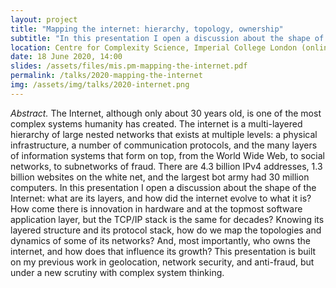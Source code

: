 ```yaml
---
layout: project
title: "Mapping the internet: hierarchy, topology, ownership"
subtitle: "In this presentation I open a discussion about the shape of the Internet: what are its layers, and how did the internet evolve to what it is?"
location: Centre for Complexity Science, Imperial College London (online)
date: 18 June 2020, 14:00
slides: /assets/files/mis.pm-mapping-the-internet.pdf
permalink: /talks/2020-mapping-the-internet
img: /assets/img/talks/2020-internet.png
---
```


*Abstract.* The Internet, although only about 30 years old, is one of the most complex systems humanity has created. The internet is a multi-layered hierarchy of large nested networks that exists at multiple levels: a physical infrastructure, a number of communication protocols, and the many layers of information systems that form on top, from the World Wide Web, to social networks, to subnetworks of fraud. There are 4.3 billion IPv4 addresses, 1.3 billion websites on the white net, and the largest bot army had 30 million computers. In this presentation I open a discussion about the shape of the Internet: what are its layers, and how did the internet evolve to what it is? How come there is innovation in hardware and at the topmost software application layer, but the TCP/IP stack is the same for decades? Knowing its layered structure and its protocol stack, how do we map the topologies and dynamics of some of its networks? And, most importantly, who owns the internet, and how does that influence its growth?
This presentation is built on my previous work in geolocation, network security, and anti-fraud, but under a new scrutiny with complex system thinking.
